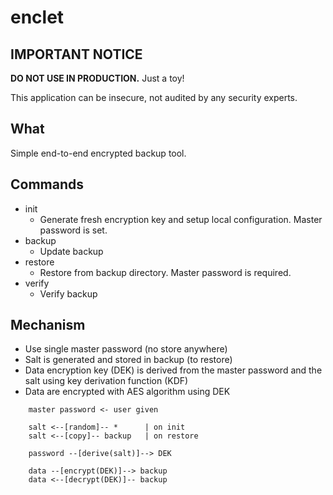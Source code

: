 # enclet

## IMPORTANT NOTICE

**DO NOT USE IN PRODUCTION.** Just a toy!

This application can be insecure, not audited by any security experts.

## What

Simple end-to-end encrypted backup tool.

## Commands

- init
    - Generate fresh encryption key and setup local configuration. Master password is set.
- backup
    - Update backup
- restore
    - Restore from backup directory. Master password is required.
- verify
    - Verify backup

## Mechanism

- Use single master password (no store anywhere)
- Salt is generated and stored in backup (to restore)
- Data encryption key (DEK) is derived from the master password and the salt using key derivation function (KDF)
- Data are encrypted with AES algorithm using DEK

```
    master password <- user given

    salt <--[random]-- *      | on init
    salt <--[copy]-- backup   | on restore

    password --[derive(salt)]--> DEK

    data --[encrypt(DEK)]--> backup
    data <--[decrypt(DEK)]-- backup
```
